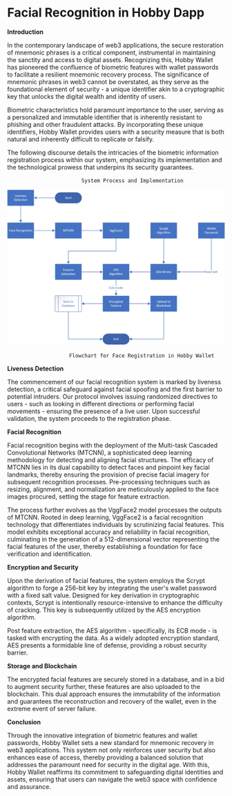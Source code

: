 
# Facial Recognition in  Hobby Dapp

**Introduction**

In the contemporary landscape of web3 applications, the secure restoration of mnemonic phrases is a critical component, instrumental in maintaining the sanctity and access to digital assets. Recognizing this, Hobby Wallet has pioneered the confluence of biometric features with wallet passwords to facilitate a resilient mnemonic recovery process. The significance of mnemonic phrases in web3 cannot be overstated, as they serve as the foundational element of security - a unique identifier akin to a cryptographic key that unlocks the digital wealth and identity of users.

Biometric characteristics hold paramount importance to the user, serving as a personalized and immutable identifier that is inherently resistant to phishing and other fraudulent attacks. By incorporating these unique identifiers, Hobby Wallet provides users with a security measure that is both natural and inherently difficult to replicate or falsify.

The following discourse details the intricacies of the biometric information registration process within our system, emphasizing its implementation and the technological prowess that underpins its security guarantees.

							System Process and Implementation

![](./images/flow.jpg)


						Flowchart for Face Registration in Hobby Wallet

**Liveness Detection**

The commencement of our facial recognition system is marked by liveness detection, a critical safeguard against facial spoofing and the first barrier to potential intruders. Our protocol involves issuing randomized directives to users - such as looking in different directions or performing facial movements - ensuring the presence of a live user. Upon successful validation, the system proceeds to the registration phase.

**Facial Recognition**

Facial recognition begins with the deployment of the Multi-task Cascaded Convolutional Networks (MTCNN), a sophisticated deep learning methodology for detecting and aligning facial structures. The efficacy of MTCNN lies in its dual capability to detect faces and pinpoint key facial landmarks, thereby ensuring the provision of precise facial imagery for subsequent recognition processes. Pre-processing techniques such as resizing, alignment, and normalization are meticulously applied to the face images procured, setting the stage for feature extraction.

The process further evolves as the VggFace2 model processes the outputs of MTCNN. Rooted in deep learning, VggFace2 is a facial recognition technology that differentiates individuals by scrutinizing facial features. This model exhibits exceptional accuracy and reliability in facial recognition, culminating in the generation of a 512-dimensional vector representing the facial features of the user, thereby establishing a foundation for face verification and identification.

**Encryption and Security**

Upon the derivation of facial features, the system employs the Scrypt algorithm to forge a 256-bit key by integrating the user's wallet password with a fixed salt value. Designed for key derivation in cryptographic contexts, Scrypt is intentionally resource-intensive to enhance the difficulty of cracking. This key is subsequently utilized by the AES encryption algorithm.

Post feature extraction, the AES algorithm - specifically, its ECB mode - is tasked with encrypting the data. As a widely adopted encryption standard, AES presents a formidable line of defense, providing a robust security barrier.

**Storage and Blockchain**

The encrypted facial features are securely stored in a database, and in a bid to augment security further, these features are also uploaded to the blockchain. This dual approach ensures the immutability of the information and guarantees the reconstruction and recovery of the wallet, even in the extreme event of server failure.

**Conclusion**

Through the innovative integration of biometric features and wallet passwords, Hobby Wallet sets a new standard for mnemonic recovery in web3 applications. This system not only reinforces user security but also enhances ease of access, thereby providing a balanced solution that addresses the paramount need for security in the digital age. With this, Hobby Wallet reaffirms its commitment to safeguarding digital identities and assets, ensuring that users can navigate the web3 space with confidence and assurance.
